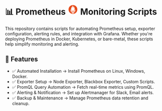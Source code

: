 # 📊 Prometheus <img src="../Assets/pics/icons8-prometheus-48.svg" width="35"> Monitoring Scripts

This repository contains scripts for automating Prometheus setup, exporter configuration, alerting rules, and integration with Grafana. Whether you're deploying Prometheus in Docker, Kubernetes, or bare-metal, these scripts help simplify monitoring and alerting.

## 🚀 Features

- ✅ Automated Installation → Install Prometheus on Linux, Windows, Docker.
- ✅ Exporter Setup → Node Exporter, Blackbox Exporter, Custom Scripts.
- ✅ PromQL Query Automation → Fetch real-time metrics using PromQL.
- ✅ Alerting & Notification → Set up Alertmanager for Slack, Email alerts.
- ✅ Backup & Maintenance → Manage Prometheus data retention and cleanup.
